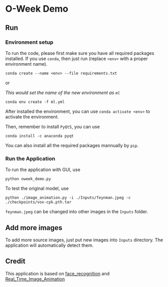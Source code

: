 # O-Week Demo

## Run
### Environment setup
To run the code, please first make sure you have all required packages installed. If you use `conda`, then just run (replace `<env>` with a proper environment name).
```
conda create --name <env> --file requirements.txt
```

or 

*This would set the name of the new environment as `ml`*
```
conda env create -f ml.yml
```

After installed the environment, you can use `conda activate <env>` to activate the environment.

Then, remember to install `PyQt5`, you can use
```
conda install -c anaconda pyqt
```

You can also install all the required packages mannually by `pip`.

### Run the Application
To run the application with GUI, use
```
python oweek_demo.py
```

To test the original model, use
```
python ./image_animation.py -i ./Inputs/feynman.jpeg -c ./checkpoints/vox-cpk.pth.tar
```
`feynman.jpeg` can be changed into other images in the `Inputs` folder.

## Add more images
To add more source images, just put new images into `Inputs` directory. The application will automatically detect them.

## Credit
This application is based on [face_recognition](https://github.com/ageitgey/face_recognition) and
[Real_Time_Image_Animation](https://github.com/anandpawara/Real_Time_Image_Animation)
